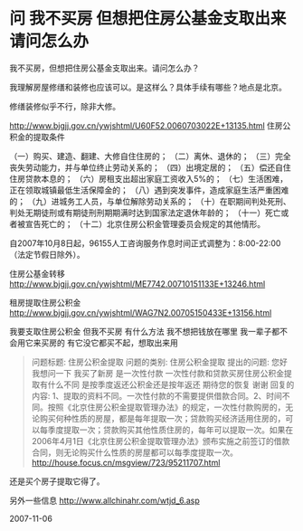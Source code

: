 # 问 我不买房 但想把住房公基金支取出来 请问怎么办

我不买房，但想把住房公基金支取出来。请问怎么办？

我理解房屋修缮和装修也应该可以。是这样么？具体手续有哪些？地点是北京。

修缮装修似乎不行，除非大修。

http://www.bjgjj.gov.cn/ywjshtml/U60F52.0060703022E+13135.html
住房公积金的提取条件

（一）购买、建造、翻建、大修自住住房的；
（二）离休、退休的；
（三）完全丧失劳动能力，并与单位终止劳动关系的；
（四）出境定居的；
（五）偿还自住住房贷款本息的；
（六）房租支出超出家庭工资收入5%的；
（七）生活困难，正在领取城镇最低生活保障金的；
（八）遇到突发事件，造成家庭生活严重困难的；
（九）进城务工人员，与单位解除劳动关系的；
（十）在职期间判处死刑、判处无期徒刑或有期徒刑刑期期满时达到国家法定退休年龄的；
（十一）死亡或者被宣告死亡的；
（十二）北京住房公积金管理委员会规定的其他情形。

自2007年10月8日起，96155人工咨询服务作息时间正式调整为：8∶00-22∶00（法定节假日除外）。

住房公基金转移
http://www.bjgjj.gov.cn/ywjshtml/ME7742.00710151133E+13246.html

租房提取住房公积金
http://www.bjgjj.gov.cn/ywjshtml/WAG7N2.00705150433E+13156.html


我要支取住房公积金
但我不买房
有什么方法
我不想把钱放在哪里
我一辈子都不会用它来买房的
有它没它都买不起，想取出来用

> 问题标题: 住房公积金提取
> 问题的类别: 住房公积金提取
> 提出的问题: 您好 我想问一下 我买了新房 是一次性付款 一次性付款和贷款买房住房公积金提取有什么不同 是按季度返还公积金还是按年返还 期待您的恢复 谢谢
> 回复的内容: 1、提取的资料不同。一次性付款的不需要提供借款合同。2、时间不同。按照《北京住房公积金提取管理办法》的规定，一次性付款购房的，无论购买何种性质的房屋，都是每年提取一次；贷款购买经济适用住房的，可以每季度提取一次；贷款购买其他性质住房的，每年可以提取一次。如果在2006年4月1日《北京住房公积金提取管理办法》颁布实施之前签订的借款合同，则无论购买什么性质的房屋都可以每季度提取一次。
>http://house.focus.cn/msgview/723/95211707.html

还是买个房子提取它得了。

另外一些信息 http://www.allchinahr.com/wtjd_6.asp


2007-11-06